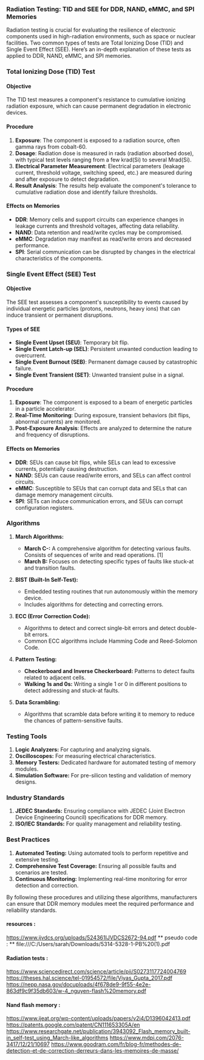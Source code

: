 ### Radiation Testing: TID and SEE for DDR, NAND, eMMC, and SPI Memories

Radiation testing is crucial for evaluating the resilience of electronic components used in high-radiation environments, such as space or nuclear facilities. Two common types of tests are Total Ionizing Dose (TID) and Single Event Effect (SEE). Here’s an in-depth explanation of these tests as applied to DDR, NAND, eMMC, and SPI memories.

### Total Ionizing Dose (TID) Test

#### Objective
The TID test measures a component's resistance to cumulative ionizing radiation exposure, which can cause permanent degradation in electronic devices.

#### Procedure
1. **Exposure**: The component is exposed to a radiation source, often gamma rays from cobalt-60.
2. **Dosage**: Radiation dose is measured in rads (radiation absorbed dose), with typical test levels ranging from a few krad(Si) to several Mrad(Si).
3. **Electrical Parameter Measurement**: Electrical parameters (leakage current, threshold voltage, switching speed, etc.) are measured during and after exposure to detect degradation.
4. **Result Analysis**: The results help evaluate the component's tolerance to cumulative radiation dose and identify failure thresholds.

#### Effects on Memories
- **DDR**: Memory cells and support circuits can experience changes in leakage currents and threshold voltages, affecting data reliability.
- **NAND**: Data retention and read/write cycles may be compromised.
- **eMMC**: Degradation may manifest as read/write errors and decreased performance.
- **SPI**: Serial communication can be disrupted by changes in the electrical characteristics of the components.

### Single Event Effect (SEE) Test

#### Objective
The SEE test assesses a component's susceptibility to events caused by individual energetic particles (protons, neutrons, heavy ions) that can induce transient or permanent disruptions.

#### Types of SEE
- **Single Event Upset (SEU)**: Temporary bit flip.
- **Single Event Latch-up (SEL)**: Persistent unwanted conduction leading to overcurrent.
- **Single Event Burnout (SEB)**: Permanent damage caused by catastrophic failure.
- **Single Event Transient (SET)**: Unwanted transient pulse in a signal.

#### Procedure
1. **Exposure**: The component is exposed to a beam of energetic particles in a particle accelerator.
2. **Real-Time Monitoring**: During exposure, transient behaviors (bit flips, abnormal currents) are monitored.
3. **Post-Exposure Analysis**: Effects are analyzed to determine the nature and frequency of disruptions.

#### Effects on Memories
- **DDR**: SEUs can cause bit flips, while SELs can lead to excessive currents, potentially causing destruction.
- **NAND**: SEUs can cause read/write errors, and SELs can affect control circuits.
- **eMMC**: Susceptible to SEUs that can corrupt data and SELs that can damage memory management circuits.
- **SPI**: SETs can induce communication errors, and SEUs can corrupt configuration registers.


### Algorithms

1. **March Algorithms:**
   - **March C-:** A comprehensive algorithm for detecting various faults. Consists of sequences of write and read operations. [1]
   - **March B:** Focuses on detecting specific types of faults like stuck-at and transition faults.
   
2. **BIST (Built-In Self-Test):**
   - Embedded testing routines that run autonomously within the memory device.
   - Includes algorithms for detecting and correcting errors.

3. **ECC (Error Correction Code):**
   - Algorithms to detect and correct single-bit errors and detect double-bit errors.
   - Common ECC algorithms include Hamming Code and Reed-Solomon Code.

4. **Pattern Testing:**
   - **Checkerboard and Inverse Checkerboard:** Patterns to detect faults related to adjacent cells.
   - **Walking 1s and 0s:** Writing a single 1 or 0 in different positions to detect addressing and stuck-at faults.

5. **Data Scrambling:**
   - Algorithms that scramble data before writing it to memory to reduce the chances of pattern-sensitive faults.

### Testing Tools

1. **Logic Analyzers:** For capturing and analyzing signals.
2. **Oscilloscopes:** For measuring electrical characteristics.
3. **Memory Testers:** Dedicated hardware for automated testing of memory modules.
4. **Simulation Software:** For pre-silicon testing and validation of memory designs.

### Industry Standards

1. **JEDEC Standards:** Ensuring compliance with JEDEC (Joint Electron Device Engineering Council) specifications for DDR memory.
2. **ISO/IEC Standards:** For quality management and reliability testing.

### Best Practices

1. **Automated Testing:** Using automated tools to perform repetitive and extensive testing.
2. **Comprehensive Test Coverage:** Ensuring all possible faults and scenarios are tested.
3. **Continuous Monitoring:** Implementing real-time monitoring for error detection and correction.

By following these procedures and utilizing these algorithms, manufacturers can ensure that DDR memory modules meet the required performance and reliability standards.





#### resources : 
https://www.ijvdcs.org/uploads/524361IJVDCS2672-94.pdf
** pseudo code : **
file:///C:/Users/sarah/Downloads/5314-5328-1-PB%20(1).pdf


#### Radiation tests : 
https://www.sciencedirect.com/science/article/pii/S0273117724004769
https://theses.hal.science/tel-01954572/file/Viyas_Gupta_2017.pdf
https://nepp.nasa.gov/docuploads/4f678de9-9f55-4e2e-863df9c9f35db603/w-4_nguyen-flash%20memory.pdf

#### Nand flash memory :
https://www.ijeat.org/wp-content/uploads/papers/v2i4/D1396042413.pdf
https://patents.google.com/patent/CN111653305A/en
https://www.researchgate.net/publication/3943092_Flash_memory_built-in_self-test_using_March-like_algorithms
https://www.mdpi.com/2076-3417/12/21/10697
https://www.goodram.com/fr/blog-fr/methodes-de-detection-et-de-correction-derreurs-dans-les-memoires-de-masse/






